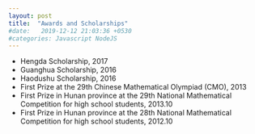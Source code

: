 ```yaml
---
layout: post
title:  "Awards and Scholarships"
#date:   2019-12-12 21:03:36 +0530
#categories: Javascript NodeJS
---
```

* Hengda Scholarship, 2017 
* Guanghua Scholarship, 2016 
* Haodushu Scholarship, 2016  
* First Prize at the 29th Chinese Mathematical Olympiad (CMO), 2013  
* First Prize in Hunan province at the 29th National Mathematical Competition for high school students, 2013.10
* First Prize in Hunan province at the 28th National Mathematical Competition for high school students, 2012.10  

